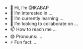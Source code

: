 - 👋 Hi, I’m @IKABAP
- 👀 I’m interested in ...
- 🌱 I’m currently learning ...
- 💞️ I’m looking to collaborate on ...
- 📫 How to reach me ...
- 😄 Pronouns: ...
- ⚡ Fun fact: ...

<!---
IKABAP/IKABAP is a ✨ special ✨ repository because its `README.md` (this file) appears on your GitHub profile.
You can click the Preview link to take a look at your changes.
--->
